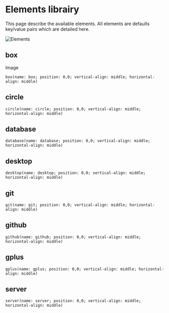 Elements librairy
=================

This page describe the available elements. All elements are defaults key/value pairs which are detailed here.

![Elements](http://i.imgur.com/j5LRBGd.png)

## box

Image

    box(name: box; position: 0,0; vertical-align: middle; horizontal-align: middle)

## circle

    circle(name: circle; position: 0,0; vertical-align: middle; horizontal-align: middle)

## database

    database(name: database; position: 0,0; vertical-align: middle; horizontal-align: middle)

## desktop

    desktop(name: desktop; position: 0,0; vertical-align: middle; horizontal-align: middle)

## git

    git(name: git; position: 0,0; vertical-align: middle; horizontal-align: middle)

## github

    github(name: github; position: 0,0; vertical-align: middle; horizontal-align: middle)

## gplus

    gplus(name: gplus; position: 0,0; vertical-align: middle; horizontal-align: middle)

## server

    server(name: server; position: 0,0; vertical-align: middle; horizontal-align: middle)
